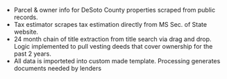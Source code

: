 * Parcel & owner info for DeSoto County properties scraped from public records. 
* Tax estimator scrapes tax estimation directly from MS Sec. of State website.
* 24 month chain of title extraction from title search via drag and drop. Logic implemented to pull vesting deeds that cover ownership for the past 2 years.
* All data is importeted into custom made template. Processing generates documents needed by lenders
